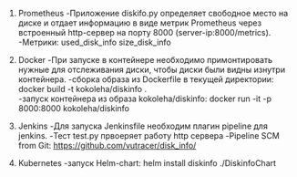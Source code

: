 1. Prometheus
  -Приложение diskifo.py определяет свободное место на диске и отдает информацию в виде метрик Prometheus через встроенный http-сервер на порту 8000 (server-ip:8000/metrics).
  -Метрики:
used_disk_info
size_disk_info

2. Docker
  -При запуске в контейнере необходимо примонтировать нужные для отслеживания диски, чтобы диски были видны изнутри контейнера.
  -сборка образа из Dockerfile в текущей директории: 
docker build -t kokoleha/diskinfo .   	
  -запуск контейнера из образа kokoleha/diskinfo:
docker run -it -p 8000:8000 kokoleha/diskinfo

3. Jenkins
  -Для запуска Jenkinsfile необходим плагин pipeline для jenkins.
  -Тест test.py првоеряет работу http сервера
  -Pipeline SCM from Git: 
https://github.com/vutracer/disk_info/

4. Kubernetes 
  -запуск Helm-chart:
helm install diskinfo ./DiskinfoChart

